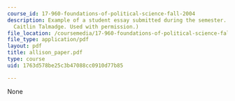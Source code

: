 ```yaml
---
course_id: 17-960-foundations-of-political-science-fall-2004
description: Example of a student essay submitted during the semester. (Courtesy of
  Caitlin Talmadge. Used with permission.)
file_location: /coursemedia/17-960-foundations-of-political-science-fall-2004/1763d578be25c3b47088cc0910d77b85_allison_paper.pdf
file_type: application/pdf
layout: pdf
title: allison_paper.pdf
type: course
uid: 1763d578be25c3b47088cc0910d77b85

---
```

None